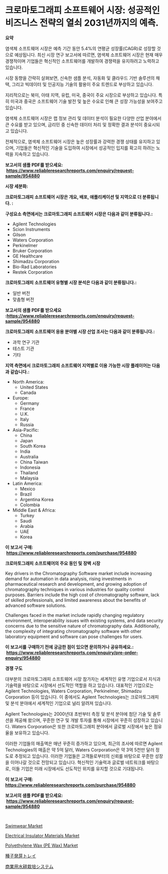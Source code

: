 <p><h1>크로마토그래피 소프트웨어 시장: 성공적인 비즈니스 전략의 열쇠 2031년까지의 예측.</h1></p><p><strong>요약</strong></p>
<p><p>염색체 소프트웨어 시장은 예측 기간 동안 5.4%의 연평균 성장률(CAGR)로 성장할 것으로 예상됩니다. 최신 시장 연구 보고서에 따르면, 염색체 소프트웨어 시장은 현재 매우 경쟁적이며 기업들은 혁신적인 소프트웨어를 개발하여 경쟁력을 유지하려고 노력하고 있습니다.</p><p>시장 동향을 간략히 살펴보면, 신속한 샘플 분석, 자동화 및 클라우드 기반 솔루션의 채택, 그리고 빅데이터 및 인공지능 기술의 활용이 주요 트렌드로 부상하고 있습니다.</p><p>지리적으로는 북미, 아태 지역, 유럽, 미국, 중국이 주요 시장으로 부상하고 있습니다. 특히 미국과 중국은 소프트웨어 기술 발전 및 높은 수요로 인해 큰 성장 가능성을 보여주고 있습니다.</p><p>염색체 소프트웨어 시장은 랩 정보 관리 및 데이터 분석이 필요한 다양한 산업 분야에서 큰 수요를 받고 있으며, 금리민 중 신속한 데이터 처리 및 정확한 결과 분석이 중요시되고 있습니다.</p><p>전체적으로, 염색체 소프트웨어 시장은 높은 성장률과 강력한 경쟁 상태를 유지하고 있으며, 기업들은 혁신적인 기술을 도입하여 시장에서 성공적인 입지를 확고히 하려는 노력을 지속하고 있습니다.</p></p>
<p><strong>보고서의 샘플 PDF를 받으세요: &nbsp;<a href="https://www.reliableresearchreports.com/enquiry/request-sample/954880">https://www.reliableresearchreports.com/enquiry/request-sample/954880</a></strong></p>
<p><strong>시장 세분화:</strong></p>
<p><strong> 크로마토그래피 소프트웨어 시장은 개요, 배포, 애플리케이션 및 지역으로 더 분류됩니다. :</strong></p>
<p><strong>구성요소 측면에서는 크로마토그래피 소프트웨어 시장은 다음과 같이 분류됩니다.:</strong></p>
<p><ul><li>Agilent Technologies</li><li>Scion Instruments</li><li>Gilson</li><li>Waters Corporation</li><li>Perkinelmer</li><li>Bruker Corporation</li><li>GE Healthcare</li><li>Shimadzu Corporation</li><li>Bio-Rad Laboratories</li><li>Restek Corporation</li></ul></p>
<p><strong> 크로마토그래피 소프트웨어 유형별 시장 분석은 다음과 같이 분류됩니다.:</strong></p>
<p><ul><li>일반 버전</li><li>맞춤형 버전</li></ul></p>
<p><strong>보고서의 샘플 PDF를 받으세요 :<a href="https://www.reliableresearchreports.com/enquiry/request-sample/954880">https://www.reliableresearchreports.com/enquiry/request-sample/954880</a></strong></p>
<p><strong> 크로마토그래피 소프트웨어 응용 분야별 시장 산업 조사는 다음과 같이 분류됩니다.:</strong></p>
<p><ul><li>과학 연구 기관</li><li>테스트 기관</li><li>기타</li></ul></p>
<p><strong>지역 측면에서 크로마토그래피 소프트웨어 지역별로 이용 가능한 시장 플레이어는 다음과 같습니다.:</strong></p>
<p><ul>
    <li>
        North America:
        <ul>
            <li>United States</li>
            <li>Canada</li>
        </ul>
    </li>
    <li>
        Europe:
        <ul>
            <li>Germany</li>
            <li>France</li>
            <li>U.K.</li>
            <li>Italy</li>
            <li>Russia</li>
        </ul>
    </li>
    <li>
        Asia-Pacific:
        <ul>
            <li>China</li>
            <li>Japan</li>
            <li>South Korea</li>
            <li>India</li>
            <li>Australia</li>
            <li>China Taiwan</li>
            <li>Indonesia</li>
            <li>Thailand</li>
            <li>Malaysia</li>
        </ul>
    </li>
    <li>
        Latin America:
        <ul>
            <li>Mexico</li>
            <li>Brazil</li>
            <li>Argentina Korea</li>
            <li>Colombia</li>
        </ul>
    </li>
    <li>
        Middle East & Africa:
        <ul>
            <li>Turkey</li>
            <li>Saudi</li>
            <li>Arabia</li>
            <li>UAE</li>
            <li>Korea</li>
        </ul>
    </li>
    </ul></p>
<p><strong>이 보고서 구매: &nbsp;<a href="https://www.reliableresearchreports.com/purchase/954880">https://www.reliableresearchreports.com/purchase/954880</a></strong></p>
<p><strong>크로마토그래피 소프트웨어의 주요 동인 및 장벽 시장</strong></p>
<p><p>Key drivers in the Chromatography Software market include increasing demand for automation in data analysis, rising investments in pharmaceutical research and development, and growing adoption of chromatography techniques in various industries for quality control purposes. Barriers include the high cost of chromatography software, lack of skilled professionals, and limited awareness about the benefits of advanced software solutions.</p><p>Challenges faced in the market include rapidly changing regulatory environment, interoperability issues with existing systems, and data security concerns due to the sensitive nature of chromatography data. Additionally, the complexity of integrating chromatography software with other laboratory equipment and software can pose challenges for users.</p></p>
<p><strong>이 보고서를 구매하기 전에 궁금한 점이 있으면 문의하거나 공유하세요.: &nbsp;<a href="https://www.reliableresearchreports.com/enquiry/pre-order-enquiry/954880">https://www.reliableresearchreports.com/enquiry/pre-order-enquiry/954880</a></strong></p>
<p><strong>경쟁 구도</strong></p>
<p><p>대부분의 크로마토그래피 소프트웨어 시장 참가자는 세계적인 유명 기업으로서 지식과 기술력을 바탕으로 시장에서 선도적인 역할을 하고 있습니다. 대표적인 기업으로는 Agilent Technologies, Waters Corporation, Perkinelmer, Shimadzu Corporation 등이 있습니다. 이 중에서도 Agilent Technologies는 크로마토그래피 및 분석 분야에서 세계적인 기업으로 널리 알려져 있습니다. </p><p>Agilent Technologies는 2000년대 초반부터 측정 및 분석 분야에 첨단 기술 및 솔루션을 제공해 왔으며, 꾸준한 연구 및 개발 투자를 통해 시장에서 꾸준히 성장하고 있습니다. Waters Corporation은 또한 크로마토그래피 분야에서 글로벌 시장에서 높은 점유율을 보유하고 있습니다.</p><p>이러한 기업들의 매출액은 매년 꾸준히 증가하고 있으며, 최근의 조사에 따르면 Agilent Technologies의 매출은 약 5억 달러, Waters Corporation은 약 3억 5천만 달러 정도로 추정되고 있습니다. 이러한 기업들은 고객들로부터의 신뢰를 바탕으로 꾸준한 성장을 이어나갈 것으로 전망되고 있습니다. 혁신적인 기술력과 글로벌 네트워크를 바탕으로, 이들 기업은 미래 시장에서도 선도적인 위치를 유지할 것으로 기대됩니다.</p></p>
<p><strong>이 보고서 구매: &nbsp; <a href="https://www.reliableresearchreports.com/purchase/954880">https://www.reliableresearchreports.com/purchase/954880</a></strong></p>
<p><strong>보고서의 샘플 PDF를 받으세요: &nbsp;<a href="https://www.reliableresearchreports.com/enquiry/request-sample/954880">https://www.reliableresearchreports.com/enquiry/request-sample/954880</a></strong><strong></strong></p>
<p>&nbsp;</p>
<p><p><a href="https://view.publitas.com/reportprime-1/swimwear-market-research-report-provides-thorough-industry-overview-which-offers-an-in-depth-analysis-of-product-trends-and-new-market-divisions/">Swimwear Market</a></p><p><a href="https://issuu.com/reportprime-2/docs/electrical-insulator-materials-market-size-2030.pp">Electrical Insulator Materials Market</a></p><p><a href="https://noble-drawer-34c.notion.site/Insights-into-Polyethylene-Wax-PE-Wax-Market-Size-Analysing-Market-Share-Trends-and-Growth-from-a8cf92a36e0746068213dd71aec86425">Polyethylene Wax (PE Wax) Market</a></p><p><a href="https://medium.com/@catherine10203/%E7%A8%AE%E5%AD%90%E7%99%BA%E8%8A%BD%E3%83%88%E3%83%AC%E3%82%A4%E5%B8%82%E5%A0%B4-%E5%B8%82%E5%A0%B4%E3%82%B7%E3%82%A7%E3%82%A2-%E5%B8%82%E5%A0%B4%E3%83%88%E3%83%AC%E3%83%B3%E3%83%89-%E3%81%8A%E3%82%88%E3%81%B3%E5%B0%86%E6%9D%A5%E3%81%AE%E6%88%90%E9%95%B7%E3%81%AE%E6%8E%A2%E7%B4%A2-5d932e9d6c06">種子発芽トレイ</a></p><p><a href="https://medium.com/@minnieebert2827/2024%E5%B9%B4%E3%81%8B%E3%82%892031%E5%B9%B4%E3%81%BE%E3%81%A7%E3%81%AE%E6%9C%9F%E9%96%93%E3%81%AB%E4%BA%88%E6%B8%AC%E3%81%95%E3%82%8C%E3%82%8B%E5%95%86%E6%A5%AD%E7%94%A8%E6%B0%B4%E8%80%95%E6%A0%BD%E5%9F%B9%E3%82%B7%E3%82%B9%E3%83%86%E3%83%A0%E3%81%AE%E5%B8%82%E5%A0%B4%E5%88%86%E6%9E%90%E3%81%A8%E8%A6%8F%E6%A8%A1-15a139acf373">商業用水耕栽培システム</a></p></p>